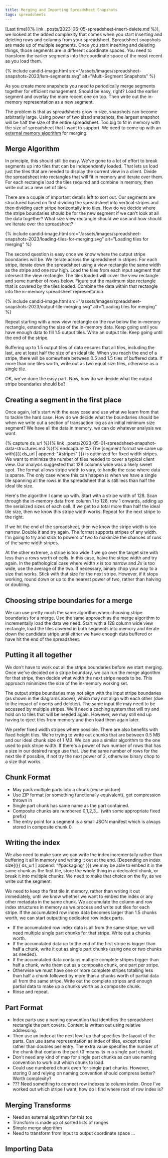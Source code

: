 ```yaml
---
title: Merging and Importing Spreadsheet Snapshots
tags: spreadsheets 
---
```


[Last time]({% link _posts/2023-06-05-spreadsheet-insert-delete.md %}), we looked at the added complexity that comes when you start inserting and deleting rows and columns from your spreadsheet. Spreadsheet snapshots are made up of multiple segments. Once you start inserting and deleting things, those segments are in different coordinate spaces. You need to transform the earlier segments into the coordinate space of the most recent as you load them. 

{% include candid-image.html src="/assets/images/spreadsheet-snapshots-2023/lsm-segments.svg" alt="Multi-Segment Snapshots" %}

As you create more snapshots you need to periodically merge segments together for efficient management. Should be easy, right? Load the earlier segment and overlay the more recent one on top. Then write out the in-memory representation as a new segment. 

The problem is that as spreadsheets grow in size, snapshots can become arbitrarily large. Using power of two sized snapshots, the largest snapshot will be half the size of the entire spreadsheet. Too big to fit in memory with the size of spreadsheet that I want to support. We need to come up with an [external memory algorithm](https://en.wikipedia.org/wiki/External_memory_algorithm) for merging. 

## Merge Algorithm

In principle, this should still be easy. We've gone to a lot of effort to break segments up into tiles that can be independently loaded. That lets us load just the tiles that are needed to display the current view in a client. Divide the spreadsheet into rectangles that will fit in memory and iterate over them. For each rectangle load the tiles required and combine in memory, then write out as a new set of tiles.

There are a couple of important details left to sort out. Our segments are structured based on first dividing the spreadsheet into vertical stripes and then dividing each stripe horizontally into tiles. How do we decide where the stripe boundaries should be for the new segment if we can't look at all the data together? What size view rectangle should we use and how should we iterate over the spreadsheet?

{% include candid-image.html src="/assets/images/spreadsheet-snapshots-2023/loading-tiles-for-merging.svg" alt="Loading tiles for merging" %}

The second question is easy once we know where the output stripe boundaries will be. We iterate across the spreadsheet in stripes. For each stripe, iterate down the spreadsheet using a view rectangle the same width as the stripe and one row high. Load the tiles from each input segment that intersect the view rectangle. The tiles loaded will cover the view rectangle and some number of rows below. Figure out the maximum size rectangle that is covered by the tiles loaded. Combine the data within that rectangle into the in-memory spreadsheet representation. 

{% include candid-image.html src="/assets/images/spreadsheet-snapshots-2023/output-tile-merging.svg" alt="Loading tiles for merging" %}

Repeat starting with a new view rectangle on the row below the in-memory rectangle, extending the size of the in-memory data. Keep going until you have enough data to fill 1.5 output tiles. Write an output tile. Keep going until the end of the stripe.

Buffering up to 1.5 output tiles of data ensures that all tiles, including the last, are at least half the size of an ideal tile. When you reach the end of a stripe, there will be somewhere between 0.5 and 1.5 tiles of buffered data. If more than one tiles worth, write out as two equal size tiles, otherwise as a single tile.

OK, we've done the easy part. Now, how do we decide what the output stripe boundaries should be?

## Creating a segment in the first place

Once again, let's start with the easy case and use what we learn from that to tackle the hard case. How do we decide what the boundaries should be when we write out a section of transaction log as an initial minimum size segment? We have all the data in memory, we can do whatever analysis we want. 

{% capture ds_url %}{% link _posts/2023-05-01-spreadsheet-snapshot-data-structures.md %}{% endcapture %}
The [segment format we came up with]({{ ds_url | append: "#stripes" }}) is optimized for fixed width stripes. We want to minimize the number of tiles needed to cover a typical client view. Our analysis suggested that 128 columns wide was a likely sweet spot. The format allows stripe width to vary, to handle the case where data is sparse. The only case where this can happen is when we have a single tile spanning all the rows in the spreadsheet that is still less than half the ideal tile size. 

Here's the algorithm I came up with. Start with a stripe width of 128. Scan through the in-memory data from column 1 to 128, row 1 onwards, adding up the serialized sizes of each cell. If we get to a total more than half the ideal tile size, then we know this stripe width works. Repeat for the next stripe to the right. 

If we hit the end of the spreadsheet, then we know the stripe width is too narrow. Double it and try again. The format supports stripes of any width. I'm going to try and stick to powers of two to maximize the chances of runs of the same width stripes.

At the other extreme, a stripe is too wide if we go over the target size with less than a rows worth of cells. In this case, halve the stripe width and try again. In the pathological case where width *x* is too narrow and *2x* is too wide, use the average of the two. If necessary, binary chop your way to a size that works. Stick with that size for the next stripe. However, if it stops working, round down or up to the nearest power of two, rather than halving or doubling. 

## Choosing stripe boundaries for a merge

We can use pretty much the same algorithm when choosing stripe boundaries for a merge. Use the same approach as the merge algorithm to incrementally load the data we need. Start with a 128 column wide view rectangle, load the tiles covered in both segments into memory and iterate down the candidate stripe until either we have enough data buffered or have hit the end of the spreadsheet. 

## Putting it all together

We don't have to work out all the stripe boundaries before we start merging. Once we've decided on a stripe boundary, we can run the merge algorithm for that stripe, then decide what width the next stripe needs to be. This approach minimizes the size of the in-memory working set.

The output stripe boundaries may not align with the input stripe boundaries (as shown in the diagrams above), which may not align with each other (due to the impact of inserts and deletes). The same input tile may need to be accessed by multiple stripes. We'll need a caching system that will try and hold on to tiles that will be needed again. However, we may still end up having to eject tiles from memory and then load them again later.

We prefer fixed width stripes where possible. There are also benefits with fixed height tiles. We're trying to write out chunks that are between 0.5 MB and our ideal chunk size of 1 MB. We can use a similar algorithm to the one used to pick stripe width. If there's a power of two number of rows that has a size in our desired range use that. Use the same number of rows for the next tile if possible, if not try the next power of 2, otherwise binary chop to a size that works.

## Chunk Format

* May pack multiple parts into a chunk (reuse picture)
* Use ZIP format (or something functionally equivalent), get compression thrown in
* Single part chunk has same name as the part contained.
* Composite chunks are numbered 0,1,2,3,.. (with some appropriate fixed prefix)
* The entry point for a segment is a small JSON manifest which is always stored in composite chunk 0. 

## Writing the index

We also need to make sure we can write the index incrementally rather than buffering it all in memory and writing it out at the end. [Depending on index size]({{ ds_url | append: "#packaging" }}) we may be able to embed it in the same chunk as the first tile, store the whole thing in a dedicated chunk, or break it into multiple chunks. We need to make that choice on the fly, as we write out the segment. 

We need to keep the first tile in memory, rather than writing it out immediately, until we know whether we want to embed the index or any other metadata in the same chunk. We accumulate the column and row index structures in memory as we process and write out tiles for each stripe. If the accumulated row index data becomes larger than 1.5 chunks worth, we can start outputting dedicated row index parts.
* If the accumulated row index data is all from the same stripe, we will need multiple single part chunks for that stripe. Write out a chunks worth. 
* If the accumulated data up to the end of the first stripe is bigger than half a chunk, write it out as single part chunks (using one or two chunks as needed).
* If the accumulated data contains multiple complete stripes bigger than half a chunk, write them out as a composite chunk, one part per stripe.
* Otherwise we must have one or more complete stripes totalling less than half a chunk followed by more than a chunks worth of partial data all from the same stripe. Write out the complete stripes and enough partial data to make up a chunks worth as a composite chunk.
* Rinse and repeat.


## Part Format

* Index parts use a naming convention that identifies the spreadsheet rectangle the part covers. Content is written out using relative addressing.
* Then use an index at the next level up that specifies the layout of the parts. Can use same representation as index of tiles, except triples rather than doubles per entry. The extra value specifies the number of the chunk that contains the part (0 means its in a single part chunk).
* Don't need any kind of map for single part chunks as can use naming convention to work out which chunk to load. 
* Could use numbered chunk even for single part chunks. However, storing 0 and relying on naming convention should compress better? Worth complexity?
* ??? Need something to connect row indexes to column index. Once I've worked out which stripe I want, how do I find where root of row index is?

## Merging Transforms

* Need an external algorithm for this too
* Transform is made up of sorted lists of ranges
* Simple merge algorithm
* Need to transform from input to output coordinate space ...

## Importing Data
